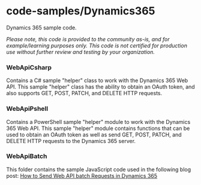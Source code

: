 # code-samples/Dynamics365
Dynamics 365 sample code.

*Please note, this code is provided to the community as-is, and for example/learning purposes only. This code is not certified for production use without further review and testing by your organization.*

### WebApiCsharp
Contains a C# sample "helper" class to work with the Dynamics 365 Web API. This sample "helper" class has the ability to obtain an OAuth token, and also supports GET, POST, PATCH, and DELETE HTTP requests.

### WebApiPshell
Contains a PowerShell sample "helper" module to work with the Dynamics 365 Web API. This sample "helper" module contains functions that can be used to obtain an OAuth token as well as send GET, POST, PATCH, and DELETE HTTP requests to the Dynamics 365 server.

### WebApiBatch
This folder contains the sample JavaScript code used in the following blog post: [How to Send Web API batch Requests in Dynamics 365](https://www.erickmccollum.com/2019/11/02/HowToSendWebApiBatchRequestsD365.html)